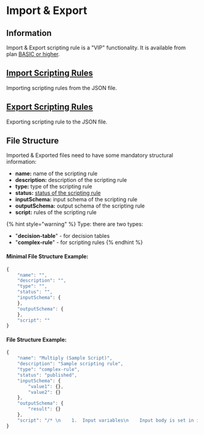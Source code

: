 # Import & Export

## Information

Import & Export scripting rule is a "VIP" functionality. It is available from plan [BASIC or higher](../billing/product-plans.md).

## [Import Scripting Rules](import-scripting-rule.md)

Importing scripting rules from the JSON file.

## [Export Scripting Rules](export-scripting-rule.md)

Exporting scripting rule to the JSON file.

## File Structure

Imported & Exported files need to have some mandatory structural information:

* **name:** name of the scripting rule
* **description:** description of the scripting rule
* **type:** type of the scripting rule
* **status:** [status of the scripting rule](../rule-state.md)
* **inputSchema:** input schema of the scripting rule
* **outputSchema:** output schema of the scripting rule
* **script:** rules of the scripting rule

{% hint style="warning" %}
Type: there are two types:

* "**decision-table**" - for decision tables
* "**complex-rule**" - for scripting rules
{% endhint %}

#### Minimal File Structure Example:

```javascript
{
    "name": "",
    "description": "",
    "type": "",
    "status": "",
    "inputSchema": {
    },
    "outputSchema": {
    },
    "script": ""
}
```

#### File Structure Example:

```javascript
{
    "name": "Multiply (Sample Script)",
    "description": "Sample scripting rule",
    "type": "complex-rule",
    "status": "published",
    "inputSchema": {
        "value1": {},
        "value2": {}
    },
    "outputSchema": {
        "result": {}
    },
    "script": "/* \n    1.  Input variables\n    Input body is set in input variable \n*/\nlet a = input.value1;\nlet b = input.value2;\n\n/*\n    2.  Define simple \"multiply\" function\n*/\nfunction multiply(a, b) {\n    return a * b;\n}\n\n/*\n    3.  Execute multiply function and store value result variable\n*/\nlet resultMultiply = multiply(a, b);\n\n/*\n    4.  Set output model which is returned in REST API\n*/\noutput.result = resultMultiply;\n\n/*\n    Optionally: It is possible print values to console\n*/\nconsole.log('Result multiply:', resultMultiply);\n\n/*\n    5.  Return output  \n*/\nreturn output;"
}
```



